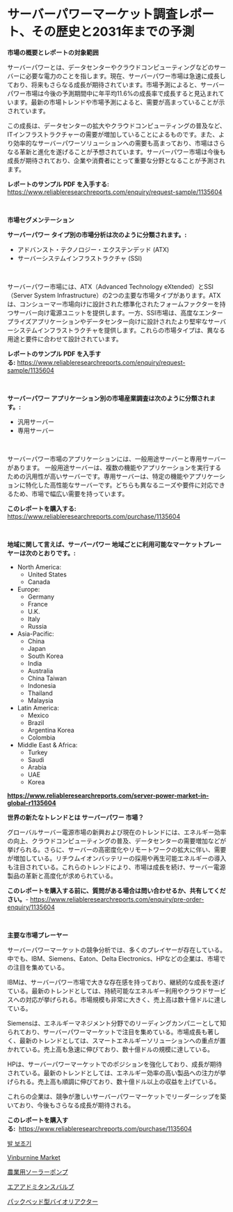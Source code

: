 <p><h1>サーバーパワーマーケット調査レポート、その歴史と2031年までの予測</h1></p><p><strong>市場の概要とレポートの対象範囲</strong></p>
<p><p>サーバーパワーとは、データセンターやクラウドコンピューティングなどのサーバーに必要な電力のことを指します。現在、サーバーパワー市場は急速に成長しており、将来もさらなる成長が期待されています。市場予測によると、サーバーパワー市場は今後の予測期間中に年平均11.6%の成長率で成長すると見込まれています。最新の市場トレンドや市場予測によると、需要が高まっていることが示されています。</p><p>この成長は、データセンターの拡大やクラウドコンピューティングの普及など、ITインフラストラクチャーの需要が増加していることによるものです。また、より効率的なサーバーパワーソリューションへの需要も高まっており、市場はさらなる革新と進化を遂げることが予想されています。サーバーパワー市場は今後も成長が期待されており、企業や消費者にとって重要な分野となることが予測されます。</p></p>
<p><strong>レポートのサンプル PDF を入手する:</strong> <a href="https://www.reliableresearchreports.com/enquiry/request-sample/1135604">https://www.reliableresearchreports.com/enquiry/request-sample/1135604</a></p>
<p>&nbsp;</p>
<p><strong>市場セグメンテーション</strong></p>
<p><strong>サーバーパワー タイプ別の市場分析は次のように分類されます。:</strong></p>
<p><ul><li>アドバンスト・テクノロジー・エクステンデッド (ATX)</li><li>サーバーシステムインフラストラクチャ (SSI)</li></ul></p>
<p>&nbsp;</p>
<p><p>サーバーパワー市場には、ATX（Advanced Technology eXtended）とSSI（Server System Infrastructure）の2つの主要な市場タイプがあります。ATXは、コンシューマー市場向けに設計された標準化されたフォームファクターを持つサーバー向け電源ユニットを提供します。一方、SSI市場は、高度なエンタープライズアプリケーションやデータセンター向けに設計されたより堅牢なサーバーシステムインフラストラクチャを提供します。これらの市場タイプは、異なる用途と要件に合わせて設計されています。</p></p>
<p><strong>レポートのサンプル PDF を入手する:</strong>&nbsp;<a href="https://www.reliableresearchreports.com/enquiry/request-sample/1135604">https://www.reliableresearchreports.com/enquiry/request-sample/1135604</a></p>
<p>&nbsp;</p>
<p><strong> サーバーパワー アプリケーション別の市場産業調査は次のように分類されます。:</strong></p>
<p><ul><li>汎用サーバー</li><li>専用サーバー</li></ul></p>
<p>&nbsp;</p>
<p><p>サーバーパワー市場のアプリケーションには、一般用途サーバーと専用サーバーがあります。 一般用途サーバーは、複数の機能やアプリケーションを実行するための汎用性が高いサーバーです。専用サーバーは、特定の機能やアプリケーションに特化した高性能なサーバーです。どちらも異なるニーズや要件に対応できるため、市場で幅広い需要を持っています。</p></p>
<p><strong>このレポートを購入する:</strong>&nbsp; <a href="https://www.reliableresearchreports.com/purchase/1135604">https://www.reliableresearchreports.com/purchase/1135604</a></p>
<p>&nbsp;</p>
<p><strong>地域に関して言えば、サーバーパワー 地域ごとに利用可能なマーケットプレーヤーは次のとおりです。:</strong></p>
<p><ul>
    <li>
        North America:
        <ul>
            <li>United States</li>
            <li>Canada</li>
        </ul>
    </li>
    <li>
        Europe:
        <ul>
            <li>Germany</li>
            <li>France</li>
            <li>U.K.</li>
            <li>Italy</li>
            <li>Russia</li>
        </ul>
    </li>
    <li>
        Asia-Pacific:
        <ul>
            <li>China</li>
            <li>Japan</li>
            <li>South Korea</li>
            <li>India</li>
            <li>Australia</li>
            <li>China Taiwan</li>
            <li>Indonesia</li>
            <li>Thailand</li>
            <li>Malaysia</li>
        </ul>
    </li>
    <li>
        Latin America:
        <ul>
            <li>Mexico</li>
            <li>Brazil</li>
            <li>Argentina Korea</li>
            <li>Colombia</li>
        </ul>
    </li>
    <li>
        Middle East & Africa:
        <ul>
            <li>Turkey</li>
            <li>Saudi</li>
            <li>Arabia</li>
            <li>UAE</li>
            <li>Korea</li>
        </ul>
    </li>
    </ul></p>
<p><strong><a href="https://www.reliableresearchreports.com/server-power-market-in-global-r1135604">https://www.reliableresearchreports.com/server-power-market-in-global-r1135604</a></strong>&nbsp;</p>
<p><strong>世界の新たなトレンドとは サーバーパワー 市場？</strong></p>
<p><p>グローバルサーバー電源市場の新興および現在のトレンドには、エネルギー効率の向上、クラウドコンピューティングの普及、データセンターの需要増加などが挙げられる。さらに、サーバーの高密度化やリモートワークの拡大に伴い、需要が増加している。リチウムイオンバッテリーの採用や再生可能エネルギーの導入も注目されている。これらのトレンドにより、市場は成長を続け、サーバー電源製品の革新と高度化が求められている。</p></p>
<p><strong>このレポートを購入する前に、質問がある場合は問い合わせるか、共有してください。</strong>- <a href="https://www.reliableresearchreports.com/enquiry/pre-order-enquiry/1135604">https://www.reliableresearchreports.com/enquiry/pre-order-enquiry/1135604</a></p>
<p>&nbsp;</p>
<p><strong>主要な市場プレーヤー</strong></p>
<p><p>サーバーパワーマーケットの競争分析では、多くのプレイヤーが存在している。中でも、IBM、Siemens、Eaton、Delta Electronics、HPなどの企業は、市場での注目を集めている。</p><p>IBMは、サーバーパワー市場で大きな存在感を持っており、継続的な成長を遂げている。最新のトレンドとしては、持続可能なエネルギー利用やクラウドサービスへの対応が挙げられる。市場規模も非常に大きく、売上高は数十億ドルに達している。</p><p>Siemensは、エネルギーマネジメント分野でのリーディングカンパニーとして知られており、サーバーパワーマーケットで注目を集めている。市場成長も著しく、最新のトレンドとしては、スマートエネルギーソリューションへの重点が置かれている。売上高も急速に伸びており、数十億ドルの規模に達している。</p><p>HPは、サーバーパワーマーケットでのポジションを強化しており、成長が期待されている。最新のトレンドとしては、エネルギー効率の高い製品への注力が挙げられる。売上高も順調に伸びており、数十億ドル以上の収益を上げている。</p><p>これらの企業は、競争が激しいサーバーパワーマーケットでリーダーシップを築いており、今後もさらなる成長が期待される。</p></p>
<p><strong>このレポートを購入する:</strong>&nbsp;&nbsp;<a href="https://www.reliableresearchreports.com/purchase/1135604">https://www.reliableresearchreports.com/purchase/1135604</a></p>
<p><p><a href="https://medium.com/@briaabshire/%EB%B0%9C%EB%B0%94%EB%8B%A5-%EA%B5%90%EC%A0%95%EC%9A%A9-%EA%B5%90%EC%A0%95%EC%A0%9C-%EC%8B%9C%EC%9E%A5-%EC%A7%80%ED%91%9C-%ED%95%B4%EB%8F%85-%EC%8B%9C%EC%9E%A5-%EC%A0%90%EC%9C%A0%EC%9C%A8-%EC%B6%94%EC%84%B8-%EB%B0%8F-%EC%84%B1%EC%9E%A5-%ED%8C%A8%ED%84%B4-5e269ba5fbd6">발 보조기</a></p><p><a href="https://www.linkedin.com/pulse/vinburnine-market-size-growth-outlook-from-2024-2031-projecting-ala7c?trackingId=2PVeF%2B3VnD%2BANbUQwhGEYA%3D%3D">Vinburnine Market</a></p><p><a href="https://medium.com/@keithpiper1905/%E8%BE%B2%E6%A5%AD%E7%94%A8%E3%82%BD%E3%83%BC%E3%83%A9%E3%83%BC%E3%83%9D%E3%83%B3%E3%83%97%E3%81%AE%E5%B8%82%E5%A0%B4%E8%AA%BF%E6%9F%BB%E3%83%AC%E3%83%9D%E3%83%BC%E3%83%88-%E3%81%9D%E3%81%AE%E6%AD%B4%E5%8F%B2%E3%81%8A%E3%82%88%E3%81%B32031%E5%B9%B4%E3%81%BE%E3%81%A7%E3%81%AE%E4%BA%88%E6%B8%AC-68c4c690c88e">農業用ソーラーポンプ</a></p><p><a href="https://github.com/xnljig2898992/Market-Research-Report-List-1/blob/main/883146826574.md">エアアドミタンスバルブ</a></p><p><a href="https://github.com/ReyesKohler20231/Market-Research-Report-List-1/blob/main/779161426573.md">パックベッド型バイオリアクター</a></p></p>